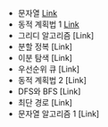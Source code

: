 - 문자열 [Link](https://www.acmicpc.net/step/7)
- 동적 계획법 1 [Link](https://www.acmicpc.net/step/16)
- 그리디 알고리즘 [Link]
- 분할 정복 [Link]
- 이분 탐색 [Link]
- 우선순위 큐 [Link]
- 동적 계획법 2 [Link]
- DFS와 BFS [Link]
- 최단 경로 [Link]
- 문자열 알고리즘 1 [Link]